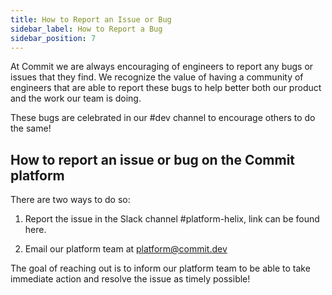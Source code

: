 ```yaml
---
title: How to Report an Issue or Bug
sidebar_label: How to Report a Bug
sidebar_position: 7
---
```


At Commit we are always encouraging of engineers to report any bugs or issues that they find. We recognize the value of having a community of engineers that are able to report these bugs to help better both our product and the work our team is doing. 

These bugs are celebrated in our #dev channel to encourage others to do the same! 

## How to report an issue or bug on the Commit platform

There are two ways to do so:

1. Report the issue in the Slack channel #platform-helix, link can be found here.

2. Email our platform team at platform@commit.dev

The goal of reaching out is to inform our platform team to be able to take immediate action and resolve the issue as timely possible! 
